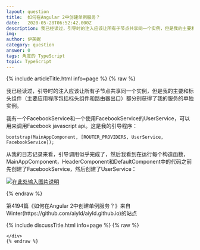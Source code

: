 ```yaml
---
layout: question
title:  如何在Angular 2中创建单例服务？
date:   2020-05-28T06:52:42.000Z
description: 我已经读过，引导时的注入应该让所有子节点共享同一个实例，但是我的主要和标头组件（主要应用程序包括标头组件和路由器出口）都分别获得了我的服务的单独实例。  ...
img: 
author: 伊芙妮
category: question
answer: 0
tags: 角度的 TypeScript
topic: TypeScript
---
```

<div class="article-root">
  <div class="article">
    {% include articleTitle.html info=page %}
    {% raw %}
    <div class="article-content"><p><font style="vertical-align: inherit;"><font style="vertical-align: inherit;">我已经读过，引导时的注入应该让所有子节点共享同一个实例，但是我的主要和标头组件（主要应用程序包括标头组件和路由器出口）都分别获得了我的服务的单独实例。  </font></font></p>

<p><font style="vertical-align: inherit;"><font style="vertical-align: inherit;">我有一个FacebookService和一个使用FacebookService的UserService，可以用来调用Facebook javascript api。</font><font style="vertical-align: inherit;">这是我的引导程序：</font></font></p>

<pre class="lang-js prettyprint prettyprinted" style=""><code><span class="pln">bootstrap</span><span class="pun">(</span><span class="typ">MainAppComponent</span><span class="pun">,</span><span class="pln"> </span><span class="pun">[</span><span class="pln">ROUTER_PROVIDERS</span><span class="pun">,</span><span class="pln"> </span><span class="typ">UserService</span><span class="pun">,</span><span class="pln"> </span><span class="typ">FacebookService</span><span class="pun">]);</span></code></pre>

<p><font style="vertical-align: inherit;"><font style="vertical-align: inherit;">从我的日志记录来看，引导调用似乎完成了，然后我看到在运行每个构造函数，MainAppComponent，HeaderComponent和DefaultComponent中的代码之前先创建了FacebookService，然后创建了UserService：</font></font></p>

<p><a href="https://www.samyoc.com//uploads/users/26857/images/thumbnails/1590648634909.png" data-src="https://www.samyoc.com//uploads/users/26857/images/1590648634909.png" rel="noreferrer"><img src="https://i.stack.imgur.com/6q6tG.png" alt="在此处输入图片说明"></a></p></div>
    {% endraw %}
  </div>
  <p class="winter_mark">第4194篇《如何在Angular 2中创建单例服务？》来自Winter(https://github.com/aiyld/aiyld.github.io)的站点</p>
  <div class="discuss-wrapper">
    {% include discussTitle.html info=page %}
    {% raw %}
    <div class="discuss-list">
    
    </div>
    {% endraw %}
  </div>
<div>
